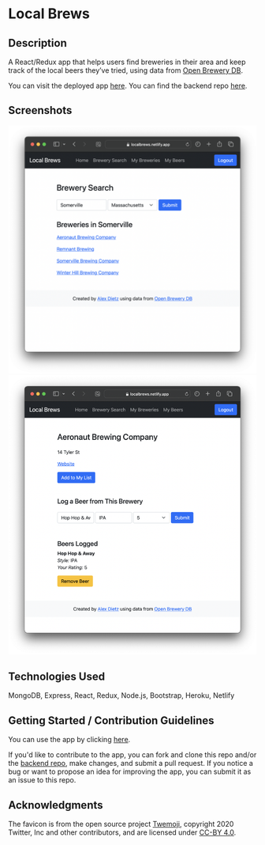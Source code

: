 # Local Brews

## Description 
A React/Redux app that helps users find breweries in their area and keep track of the local beers they’ve tried, using data from [Open Brewery DB](https://www.openbrewerydb.org). 

You can visit the deployed app [here](https://localbrews.netlify.app/). You can find the backend repo [here](https://github.com/alexdietz1988/local-brews-backend).

## Screenshots
<img width=600 alt="screenshot1" src="https://raw.githubusercontent.com/alexdietz1988/LocalBrews/main/screenshots/screenshot1.png">
<img width=600 alt="screenshot2" src="https://raw.githubusercontent.com/alexdietz1988/LocalBrews/main/screenshots/screenshot2.png">

## Technologies Used
MongoDB, Express, React, Redux, Node.js, Bootstrap, Heroku, Netlify

## Getting Started / Contribution Guidelines
You can use the app by clicking [here](https://localbrews.netlify.app/).

If you'd like to contribute to the app, you can fork and clone this repo and/or the [backend repo](https://github.com/alexdietz1988/local-brews-backend), make changes, and submit a pull request. If you notice a bug or want to propose an idea for improving the app, you can submit it as an issue to this repo.

## Acknowledgments
The favicon is from the open source project [Twemoji](https://twemoji.twitter.com), copyright 2020 Twitter, Inc and other contributors, and are licensed under [CC-BY 4.0](https://creativecommons.org/licenses/by/4.0/).
